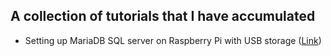 ## A collection of tutorials that I have accumulated

- Setting up MariaDB SQL server on Raspberry Pi with USB storage ([Link](https://github.com/lundquist-ecology-lab/tutorials/blob/main/rpi_mariadb.md))
